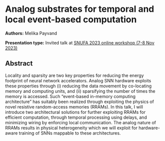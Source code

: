# Analog substrates for temporal and local event-based computation

**Authors:** Melika Payvand

**Presentation type:** Invited talk at [SNUFA 2023 online workshop (7-8 Nov 2023)](https://snufa.net/2023)

## Abstract

Locality and sparsity are two key properties for reducing the energy footprint of neural network accelerators. Analog SNN hardware exploits these properties through (i) reducing the data movement by co-locating memory and computing units, and (ii) sparsifying the number of times the memory is accessed. Such “event-based in-memory computing architecture” has suitably been realized through exploiting the physics of novel resistive random-access memories (RRAMs). In this talk, I will introduce two architectural solutions for further exploiting RRAMs for efficient computation, through temporal processing using delays, and minimizing wiring by enforcing local communication. The analog nature of RRAMs results in physical heterogeneity which we will exploit for hardware-aware training of SNNs mappable to these architectures.
